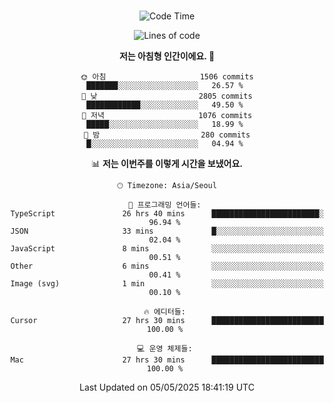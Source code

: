 <div align="center">

<br />

 <!--START_SECTION:waka-->
![Code Time](http://img.shields.io/badge/Code%20Time-4%2C537%20hrs%2012%20mins-blue)

![Lines of code](https://img.shields.io/badge/%EC%A0%80%EB%8A%94%20%EC%97%AC%ED%83%9C%EA%B9%8C%EC%A7%80%20-3.3%20million%20%EC%A4%84%EC%9D%98%20%EC%BD%94%EB%93%9C%EB%A5%BC%20%EC%9E%91%EC%84%B1%ED%96%88%EC%96%B4%EC%9A%94.-blue)

**저는 아침형 인간이에요. 🐤** 

```text
🌞 아침                     1506 commits        ███████░░░░░░░░░░░░░░░░░░   26.57 % 
🌆 낮　                     2805 commits        ████████████░░░░░░░░░░░░░   49.50 % 
🌃 저녁                     1076 commits        █████░░░░░░░░░░░░░░░░░░░░   18.99 % 
🌙 밤　                     280 commits         █░░░░░░░░░░░░░░░░░░░░░░░░   04.94 % 
```


📊 **저는 이번주를 이렇게 시간을 보냈어요.** 

```text
🕑︎ Timezone: Asia/Seoul

💬 프로그래밍 언어들: 
TypeScript               26 hrs 40 mins      ████████████████████████░   96.94 % 
JSON                     33 mins             █░░░░░░░░░░░░░░░░░░░░░░░░   02.04 % 
JavaScript               8 mins              ░░░░░░░░░░░░░░░░░░░░░░░░░   00.51 % 
Other                    6 mins              ░░░░░░░░░░░░░░░░░░░░░░░░░   00.41 % 
Image (svg)              1 min               ░░░░░░░░░░░░░░░░░░░░░░░░░   00.10 % 

🔥 에디터들: 
Cursor                   27 hrs 30 mins      █████████████████████████   100.00 % 

💻 운영 체제들: 
Mac                      27 hrs 30 mins      █████████████████████████   100.00 % 
```


 Last Updated on 05/05/2025 18:41:19 UTC
<!--END_SECTION:waka-->

</div>
